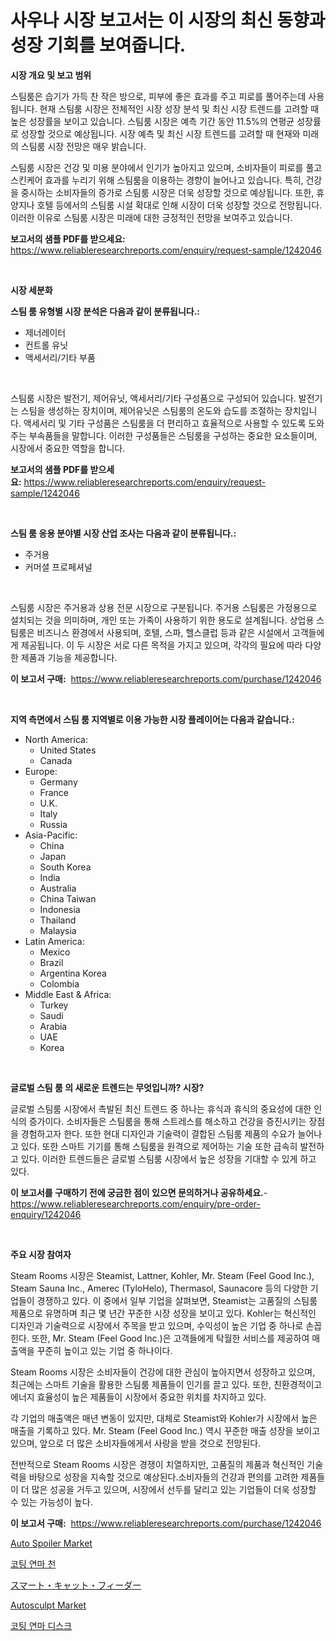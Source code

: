 <p><h1>사우나 시장 보고서는 이 시장의 최신 동향과 성장 기회를 보여줍니다.</h1></p><p><strong>시장 개요 및 보고 범위</strong></p>
<p><p>스팀룸은 습기가 가득 찬 작은 방으로, 피부에 좋은 효과를 주고 피로를 풀어주는데 사용됩니다. 현재 스팀룸 시장은 전체적인 시장 성장 분석 및 최신 시장 트렌드를 고려할 때 높은 성장률을 보이고 있습니다. 스팀룸 시장은 예측 기간 동안 11.5%의 연평균 성장률로 성장할 것으로 예상됩니다. 시장 예측 및 최신 시장 트렌드를 고려할 때 현재와 미래의 스팀룸 시장 전망은 매우 밝습니다. </p><p>스팀룸 시장은 건강 및 미용 분야에서 인기가 높아지고 있으며, 소비자들이 피로를 풀고 스킨케어 효과를 누리기 위해 스팀룸을 이용하는 경향이 늘어나고 있습니다. 특히, 건강을 중시하는 소비자들의 증가로 스팀룸 시장은 더욱 성장할 것으로 예상됩니다. 또한, 휴양지나 호텔 등에서의 스팀룸 시설 확대로 인해 시장이 더욱 성장할 것으로 전망됩니다. 이러한 이유로 스팀룸 시장은 미래에 대한 긍정적인 전망을 보여주고 있습니다.</p></p>
<p><strong>보고서의 샘플 PDF를 받으세요:</strong> <a href="https://www.reliableresearchreports.com/enquiry/request-sample/1242046">https://www.reliableresearchreports.com/enquiry/request-sample/1242046</a></p>
<p>&nbsp;</p>
<p><strong>시장 세분화</strong></p>
<p><strong>스팀 룸 유형별 시장 분석은 다음과 같이 분류됩니다.:</strong></p>
<p><ul><li>제너레이터</li><li>컨트롤 유닛</li><li>액세서리/기타 부품</li></ul></p>
<p>&nbsp;</p>
<p><p>스팀룸 시장은 발전기, 제어유닛, 액세서리/기타 구성품으로 구성되어 있습니다. 발전기는 스팀을 생성하는 장치이며, 제어유닛은 스팀룸의 온도와 습도를 조절하는 장치입니다. 액세서리 및 기타 구성품은 스팀룸을 더 편리하고 효율적으로 사용할 수 있도록 도와주는 부속품들을 말합니다. 이러한 구성품들은 스팀룸을 구성하는 중요한 요소들이며, 시장에서 중요한 역할을 합니다.</p></p>
<p><strong>보고서의 샘플 PDF를 받으세요:</strong>&nbsp;<a href="https://www.reliableresearchreports.com/enquiry/request-sample/1242046">https://www.reliableresearchreports.com/enquiry/request-sample/1242046</a></p>
<p>&nbsp;</p>
<p><strong> 스팀 룸 응용 분야별 시장 산업 조사는 다음과 같이 분류됩니다.:</strong></p>
<p><ul><li>주거용</li><li>커머셜 프로페셔널</li></ul></p>
<p>&nbsp;</p>
<p><p>스팀룸 시장은 주거용과 상용 전문 시장으로 구분됩니다. 주거용 스팀룸은 가정용으로 설치되는 것을 의미하며, 개인 또는 가족이 사용하기 위한 용도로 설계됩니다. 상업용 스팀룸은 비즈니스 환경에서 사용되며, 호텔, 스파, 헬스클럽 등과 같은 시설에서 고객들에게 제공됩니다. 이 두 시장은 서로 다른 목적을 가지고 있으며, 각각의 필요에 따라 다양한 제품과 기능을 제공합니다.</p></p>
<p><strong>이 보고서 구매:</strong>&nbsp; <a href="https://www.reliableresearchreports.com/purchase/1242046">https://www.reliableresearchreports.com/purchase/1242046</a></p>
<p>&nbsp;</p>
<p><strong>지역 측면에서 스팀 룸 지역별로 이용 가능한 시장 플레이어는 다음과 같습니다.:</strong></p>
<p><ul>
    <li>
        North America:
        <ul>
            <li>United States</li>
            <li>Canada</li>
        </ul>
    </li>
    <li>
        Europe:
        <ul>
            <li>Germany</li>
            <li>France</li>
            <li>U.K.</li>
            <li>Italy</li>
            <li>Russia</li>
        </ul>
    </li>
    <li>
        Asia-Pacific:
        <ul>
            <li>China</li>
            <li>Japan</li>
            <li>South Korea</li>
            <li>India</li>
            <li>Australia</li>
            <li>China Taiwan</li>
            <li>Indonesia</li>
            <li>Thailand</li>
            <li>Malaysia</li>
        </ul>
    </li>
    <li>
        Latin America:
        <ul>
            <li>Mexico</li>
            <li>Brazil</li>
            <li>Argentina Korea</li>
            <li>Colombia</li>
        </ul>
    </li>
    <li>
        Middle East & Africa:
        <ul>
            <li>Turkey</li>
            <li>Saudi</li>
            <li>Arabia</li>
            <li>UAE</li>
            <li>Korea</li>
        </ul>
    </li>
    </ul></p>
<p>&nbsp;</p>
<p><strong>글로벌 스팀 룸 의 새로운 트렌드는 무엇입니까? 시장?</strong></p>
<p><p>글로벌 스팀룸 시장에서 촉발된 최신 트렌드 중 하나는 휴식과 휴식의 중요성에 대한 인식의 증가이다. 소비자들은 스팀룸을 통해 스트레스를 해소하고 건강을 증진시키는 장점을 경험하고자 한다. 또한 현대 디자인과 기술력이 결합된 스팀룸 제품의 수요가 늘어나고 있다. 또한 스마트 기기를 통해 스팀룸을 원격으로 제어하는 기술 또한 급속히 발전하고 있다. 이러한 트렌드들은 글로벌 스팀룸 시장에서 높은 성장을 기대할 수 있게 하고 있다.</p></p>
<p><strong>이 보고서를 구매하기 전에 궁금한 점이 있으면 문의하거나 공유하세요.</strong>- <a href="https://www.reliableresearchreports.com/enquiry/pre-order-enquiry/1242046">https://www.reliableresearchreports.com/enquiry/pre-order-enquiry/1242046</a></p>
<p>&nbsp;</p>
<p><strong>주요 시장 참여자</strong></p>
<p><p>Steam Rooms 시장은 Steamist, Lattner, Kohler, Mr. Steam (Feel Good Inc.), Steam Sauna Inc., Amerec (TyloHelo), Thermasol, Saunacore 등의 다양한 기업들이 경쟁하고 있다. 이 중에서 일부 기업을 살펴보면, Steamist는 고품질의 스팀룸 제품으로 유명하며 최근 몇 년간 꾸준한 시장 성장을 보이고 있다. Kohler는 혁신적인 디자인과 기술력으로 시장에서 주목을 받고 있으며, 수익성이 높은 기업 중 하나로 손꼽힌다. 또한, Mr. Steam (Feel Good Inc.)은 고객들에게 탁월한 서비스를 제공하여 매출액을 꾸준히 높이고 있는 기업 중 하나이다.</p><p>Steam Rooms 시장은 소비자들이 건강에 대한 관심이 높아지면서 성장하고 있으며, 최근에는 스마트 기술을 활용한 스팀룸 제품들이 인기를 끌고 있다. 또한, 친환경적이고 에너지 효율성이 높은 제품들이 시장에서 중요한 위치를 차지하고 있다.</p><p>각 기업의 매출액은 매년 변동이 있지만, 대체로 Steamist와 Kohler가 시장에서 높은 매출을 기록하고 있다. Mr. Steam (Feel Good Inc.) 역시 꾸준한 매출 성장을 보이고 있으며, 앞으로 더 많은 소비자들에게서 사랑을 받을 것으로 전망된다.</p><p>전반적으로 Steam Rooms 시장은 경쟁이 치열하지만, 고품질의 제품과 혁신적인 기술력을 바탕으로 성장을 지속할 것으로 예상된다.소비자들의 건강과 편의를 고려한 제품들이 더 많은 성공을 거두고 있으며, 시장에서 선두를 달리고 있는 기업들이 더욱 성장할 수 있는 가능성이 높다.</p></p>
<p><strong>이 보고서 구매:</strong>&nbsp;&nbsp;<a href="https://www.reliableresearchreports.com/purchase/1242046">https://www.reliableresearchreports.com/purchase/1242046</a></p>
<p><p><a href="https://github.com/beatblasta/Market-Research-Report-List-2/blob/main/auto-spoiler-market.md">Auto Spoiler Market</a></p><p><a href="https://medium.com/@louisa_aug08/%EC%BD%94%ED%8C%85%EB%90%9C-%EC%97%B0%EB%A7%88-%EC%B2%9C%EC%97%B0-%EC%84%AC%EC%9C%A0-%EC%8B%9C%EC%9E%A5-%EB%A9%94%ED%8A%B8%EB%A6%AD%EC%8A%A4%EB%A5%BC-%ED%95%B4%EB%8F%85%ED%95%98%EB%8B%A4-%EC%8B%9C%EC%9E%A5-%EC%A0%90%EC%9C%A0%EC%9C%A8-%ED%8A%B8%EB%A0%8C%EB%93%9C-%EB%B0%8F-%EC%84%B1%EC%9E%A5-%ED%8C%A8%ED%84%B4-c19514c70553">코팅 연마 천</a></p><p><a href="https://medium.com/@rosemarieleffler2023/%E3%82%B9%E3%83%9E%E3%83%BC%E3%83%88%E3%82%AD%E3%83%A3%E3%83%83%E3%83%88%E3%83%95%E3%82%A3%E3%83%BC%E3%83%80%E3%83%BC%E5%B8%82%E5%A0%B4%E5%B1%95%E6%9C%9B-%E6%A5%AD%E7%95%8C%E6%A6%82%E8%A6%81%E3%81%A8%E4%BA%88%E6%B8%AC-2024%E5%B9%B4%E3%81%8B%E3%82%892031%E5%B9%B4-ebbab3829e51">スマート・キャット・フィーダー</a></p><p><a href="https://github.com/angelajermaine/Market-Research-Report-List-2/blob/main/autosculpt-market.md">Autosculpt Market</a></p><p><a href="https://medium.com/@louisa_aug08/2024%EB%85%84%EB%B6%80%ED%84%B0-2031%EB%85%84%EA%B9%8C%EC%A7%80-%EC%BD%94%ED%8C%85%EB%90%9C-%EC%97%B0%EB%A7%88-%EB%94%94%EC%8A%A4%ED%81%AC-%EC%8B%9C%EC%9E%A5-%EC%A0%90%EC%9C%A0%EC%9C%A8-%EB%B0%9C%EC%A0%84-%EB%B0%8F-%EC%8B%9C%EC%9E%A5-%EC%84%B1%EC%9E%A5-%ED%8A%B8%EB%A0%8C%EB%93%9C-87230192e07c">코팅 연마 디스크</a></p></p>
